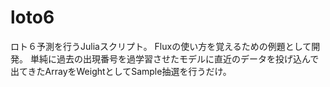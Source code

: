 # loto6

ロト６予測を行うJuliaスクリプト。
Fluxの使い方を覚えるための例題として開発。
単純に過去の出現番号を過学習させたモデルに直近のデータを投げ込んで出てきたArrayをWeightとしてSample抽選を行うだけ。
